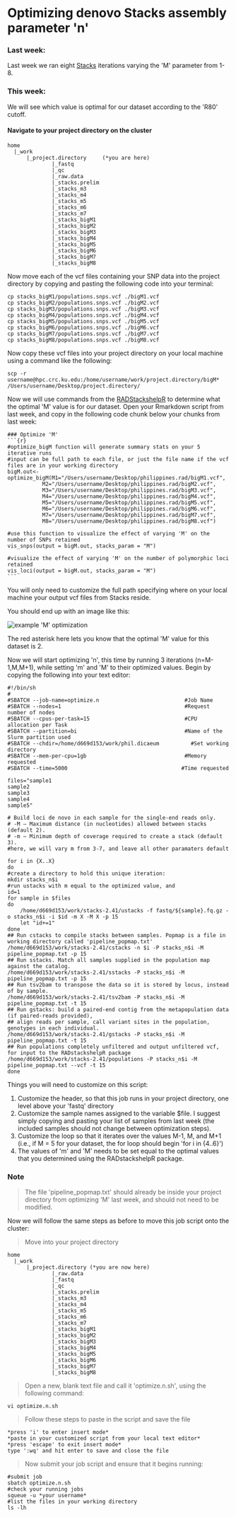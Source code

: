 # Optimizing denovo Stacks assembly parameter 'n'
### Last week:
Last week we ran eight [Stacks](https://catchenlab.life.illinois.edu/stacks/) iterations varying the 'M' parameter from 1-8. 

### This week:
We will see which value is optimal for our dataset according to the 'R80' cutoff.

#### Navigate to your project directory on the cluster
```
home  
  |_work
      |_project.directory     (*you are here)
              |_fastq
              |_qc
              |_raw.data
              |_stacks.prelim
              |_stacks_m3
              |_stacks_m4
              |_stacks_m5
              |_stacks_m6
              |_stacks_m7
              |_stacks_bigM1
              |_stacks_bigM2
              |_stacks_bigM3
              |_stacks_bigM4
              |_stacks_bigM5
              |_stacks_bigM6
              |_stacks_bigM7
              |_stacks_bigM8
```

Now move each of the vcf files containing your SNP data into the project directory by copying and pasting the following code into your terminal:
```
cp stacks_bigM1/populations.snps.vcf ./bigM1.vcf
cp stacks_bigM2/populations.snps.vcf ./bigM2.vcf
cp stacks_bigM3/populations.snps.vcf ./bigM3.vcf
cp stacks_bigM4/populations.snps.vcf ./bigM4.vcf
cp stacks_bigM5/populations.snps.vcf ./bigM5.vcf
cp stacks_bigM6/populations.snps.vcf ./bigM6.vcf
cp stacks_bigM7/populations.snps.vcf ./bigM7.vcf
cp stacks_bigM8/populations.snps.vcf ./bigM8.vcf
```

Now copy these vcf files into your project directory on your local machine using a command like the following:
```
scp -r username@hpc.crc.ku.edu:/home/username/work/project.directory/bigM* /Users/username/Desktop/project.directory/
```

Now we will use commands from the [RADStackshelpR](https://github.com/DevonDeRaad/RADstackshelpR) to determine what the optimal 'M' value is for our dataset. Open your Rmarkdown script from last week, and copy in the following code chunk below your chunks from last week:
~~~
### Optimize 'M'
```{r}
#optimize_bigM function will generate summary stats on your 5 iterative runs
#input can be full path to each file, or just the file name if the vcf files are in your working directory
bigM.out<-optimize_bigM(M1="/Users/username/Desktop/philippines.rad/bigM1.vcf",
           M2="/Users/username/Desktop/philippines.rad/bigM2.vcf",
           M3="/Users/username/Desktop/philippines.rad/bigM3.vcf",
           M4="/Users/username/Desktop/philippines.rad/bigM4.vcf",
           M5="/Users/username/Desktop/philippines.rad/bigM5.vcf",
           M6="/Users/username/Desktop/philippines.rad/bigM6.vcf",
           M7="/Users/username/Desktop/philippines.rad/bigM7.vcf",
           M8="/Users/username/Desktop/philippines.rad/bigM8.vcf")
           
#use this function to visualize the effect of varying 'M' on the number of SNPs retained
vis_snps(output = bigM.out, stacks_param = "M")

#visualize the effect of varying 'M' on the number of polymorphic loci retained
vis_loci(output = bigM.out, stacks_param = "M")
```
~~~

You will only need to customize the full path specifying where on your local machine your output vcf files from Stacks reside.

You should end up with an image like this:

![example 'M' optimization](https://github.com/DevonDeRaad/RADstackshelpR/blob/master/man/figures/unnamed-chunk-7-2.png)

The red asterisk here lets you know that the optimal 'M' value for this dataset is 2.

Now we will start optimizing 'n', this time by running 3 iterations (n=M-1,M,M+1), while setting 'm' and 'M' to their optimized values. Begin by copying the following into your text editor:
```
#!/bin/sh
#
#SBATCH --job-name=optimize.n                           #Job Name
#SBATCH --nodes=1                                       #Request number of nodes
#SBATCH --cpus-per-task=15                              #CPU allocation per Task
#SBATCH --partition=bi                                  #Name of the Slurm partition used
#SBATCH --chdir=/home/d669d153/work/phil.dicaeum    	  #Set working directory
#SBATCH --mem-per-cpu=1gb                               #Memory requested
#SBATCH --time=5000                                    #Time requested

files="sample1
sample2
sample3
sample4
sample5"

# Build loci de novo in each sample for the single-end reads only.
# -M — Maximum distance (in nucleotides) allowed between stacks (default 2).
# -m — Minimum depth of coverage required to create a stack (default 3).
#here, we will vary m from 3-7, and leave all other paramaters default

for i in {X..X}
do
#create a directory to hold this unique iteration:
mkdir stacks_n$i
#run ustacks with m equal to the optimized value, and 
id=1
for sample in $files
do
    /home/d669d153/work/stacks-2.41/ustacks -f fastq/${sample}.fq.gz -o stacks_n$i -i $id -m X -M X -p 15
    let "id+=1"
done
## Run cstacks to compile stacks between samples. Popmap is a file in working directory called 'pipeline_popmap.txt'
/home/d669d153/work/stacks-2.41/cstacks -n $i -P stacks_n$i -M pipeline_popmap.txt -p 15
## Run sstacks. Match all samples supplied in the population map against the catalog.
/home/d669d153/work/stacks-2.41/sstacks -P stacks_n$i -M pipeline_popmap.txt -p 15
## Run tsv2bam to transpose the data so it is stored by locus, instead of by sample.
/home/d669d153/work/stacks-2.41/tsv2bam -P stacks_n$i -M pipeline_popmap.txt -t 15
## Run gstacks: build a paired-end contig from the metapopulation data (if paired-reads provided),
## align reads per sample, call variant sites in the population, genotypes in each individual.
/home/d669d153/work/stacks-2.41/gstacks -P stacks_n$i -M pipeline_popmap.txt -t 15
## Run populations completely unfiltered and output unfiltered vcf, for input to the RADstackshelpR package
/home/d669d153/work/stacks-2.41/populations -P stacks_n$i -M pipeline_popmap.txt --vcf -t 15
done
```

Things you will need to customize on this script:
1. Customize the header, so that this job runs in your project directory, one level above your 'fastq' directory
2. Customize the sample names assigned to the variable $file. I suggest simply copying and pasting your list of samples from last week (the included samples should not change between optimization steps).
3. Customize the loop so that it iterates over the values M-1, M, and M+1 (i.e., if M = 5 for your dataset, the for loop should begin 'for i in {4..6}')
4. The values of 'm' and 'M' needs to be set equal to the optimal values that you determined using the RADstackshelpR package.

### Note
> The file 'pipeline_popmap.txt' should already be inside your project directory from optimizing 'M' last week, and should not need to be modified.

Now we will follow the same steps as before to move this job script onto the cluster:
> Move into your project directory
```
home
  |_work
      |_project.directory (*you are now here)
              |_raw.data
              |_fastq
              |_qc
              |_stacks.prelim
              |_stacks_m3
              |_stacks_m4
              |_stacks_m5
              |_stacks_m6
              |_stacks_m7
              |_stacks_bigM1
              |_stacks_bigM2
              |_stacks_bigM3
              |_stacks_bigM4
              |_stacks_bigM5
              |_stacks_bigM6
              |_stacks_bigM7
              |_stacks_bigM8
```

> Open a new, blank text file and call it 'optimize.n.sh', using the following command:
```
vi optimize.n.sh
```

> Follow these steps to paste in the script and save the file
```
*press 'i' to enter insert mode*
*paste in your customized script from your local text editor*
*press 'escape' to exit insert mode*
type ':wq' and hit enter to save and close the file
```

> Now submit your job script and ensure that it begins running:
```
#submit job
sbatch optimize.n.sh
#check your running jobs
squeue -u *your username*
#list the files in your working directory
ls -lh
```
